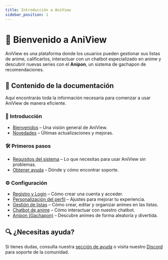 ```yaml
---
title: Introducción a AniView
sidebar_position: 1
---
```


# 🎉 Bienvenido a AniView

AniView es una plataforma donde los usuarios pueden gestionar sus listas de anime, calificarlos, interactuar con un chatbot especializado en anime y descubrir nuevas series con el **Anipon**, un sistema de gachapon de recomendaciones.

## 📌 Contenido de la documentación

Aquí encontrarás toda la información necesaria para comenzar a usar AniView de manera eficiente.

### 🚀 Introducción

- [Bienvenidos](./Welcome) – Una visión general de AniView.
- [Novedades](./News) – Últimas actualizaciones y mejoras.

### 🛠️ Primeros pasos

- [Requisitos del sistema](../FirstsSteps/SystemRequired) – Lo que necesitas para usar AniView sin problemas.
- [Obtener ayuda](../FirstsSteps/GetHelp) – Dónde y cómo encontrar soporte.

### ⚙️ Configuración

- [Registro y Login](../Configuration/LoginAndRegister) – Cómo crear una cuenta y acceder.
- [Personalización del perfil](../Configuration/CustomizationProfile) – Ajustes para mejorar tu experiencia.
- [Gestión de listas](../Configuration/ListManagement) – Cómo crear, editar y organizar animes en las listas.
- [Chatbot de anime](../Configuration/Anibot) – Cómo interactuar con nuestro chatbot.
- [Anipon (Gachapon)](../Configuration/Anipon) – Descubre animes de forma aleatoria y divertida.

## 🔍 ¿Necesitas ayuda?

Si tienes dudas, consulta nuestra [sección de ayuda](./FirstsSteps/GetHelp) o visita nuestro [Discord](https://discord.gg/docusaurus) para soporte de la comunidad.
